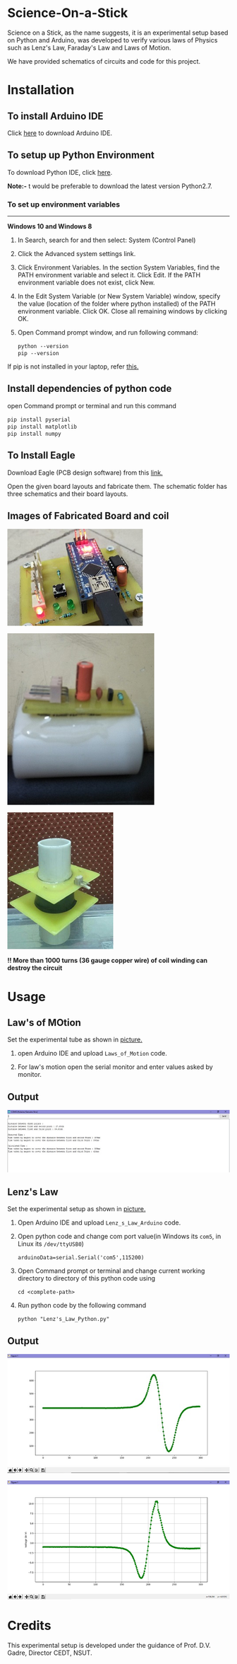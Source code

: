 # Science-On-a-Stick
Science on a Stick, as the name suggests, it is an experimental setup based on Python and Arduino, was developed to verify various laws of Physics such as Lenz's Law, Faraday's Law and Laws of Motion.

We have provided schematics of circuits and code for this project.

# Installation

## To install Arduino IDE
Click [here](https://www.arduino.cc/en/Main/Software) to download Arduino IDE.

## To setup up Python Environment
To download Python IDE, click [here](https://www.python.org/downloads/release/python-2715/).

**Note:-** t would be preferable to download the latest version Python2.7.

### To set up environment variables
----
**Windows 10 and Windows 8**

1. In Search, search for and then select: System (Control Panel)

2. Click the Advanced system settings link.

3. Click Environment Variables. In the section System Variables, find the PATH environment variable and select it. Click Edit. If the PATH environment variable does not exist, click New.

4. In the Edit System Variable (or New System Variable) window, specify the value (location of the folder where python installed) of the PATH environment variable. Click OK. Close all remaining windows by clicking OK.

5. Open Command prompt window, and run following command:
    
       python --version
       pip --version
       
 If pip is not installed in your laptop, refer [this.](https://github.com/pypa/get-pip)
## Install dependencies of python code
open Command prompt or terminal and run this command
    
    pip install pyserial
    pip install matplotlib
    pip install numpy

## To Install Eagle
Download Eagle (PCB design software) from this [link.](https://www.autodesk.in/products/eagle/free-download?referrer=%2Fproducts%2Feagle%2Ffree-download)

Open the given board layouts and fabricate them. The schematic folder has three schematics and their board layouts. 

**Images of Fabricated Board and coil**
---------------------------------------
![main_board](https://github.com/raghav-dalmia/Science-On-a-Stick/blob/master/Images/PCB.jpeg)

![sensor](https://github.com/raghav-dalmia/Science-On-a-Stick/blob/master/Images/Sensor.jpg)

![coil](https://github.com/raghav-dalmia/Science-On-a-Stick/blob/master/Images/Coil.jpeg)

**!! More than 1000 turns (36 gauge copper wire) of coil winding can destroy the circuit**

# Usage

## Law's of MOtion

Set the experimental tube as shown in [picture.](https://github.com/raghav-dalmia/Science-On-a-Stick/blob/master/Images/Law's%20of%20Motion%20Setup.jpeg)

1. open Arduino IDE and upload `Laws_of_Motion` code.

2. For law's motion open the serial monitor and enter values asked by monitor.

**Output**
----------
![output](https://github.com/raghav-dalmia/Science-On-a-Stick/blob/master/Images/Picture-12%20(2).jpeg)

## Lenz's Law

Set the experimental setup as shown in [picture.](https://github.com/raghav-dalmia/Science-On-a-Stick/blob/master/Images/Lenz's%20Law%20Setup.jpeg)

1. Open Arduino IDE and upload `Lenz_s_Law_Arduino` code.
2. Open python code and change com port value(in Windows its `com5`, in Linux its `/dev/ttyUSB0`)
    
       arduinoData=serial.Serial('com5',115200)
3. Open Command prompt or terminal and  change current working directory to directory of this python code using
         
       cd <complete-path>
4. Run python code by the following command

       python "Lenz's_Law_Python.py"
   
**Output**
----------
![output1](https://github.com/raghav-dalmia/Science-On-a-Stick/blob/master/Images/Picture-10.jpeg)

![output2](https://github.com/raghav-dalmia/Science-On-a-Stick/blob/master/Images/Screenshot%20(119).png)
       
# Credits
This experimental setup is developed under the guidance of Prof. D.V. Gadre, Director CEDT, NSUT.



